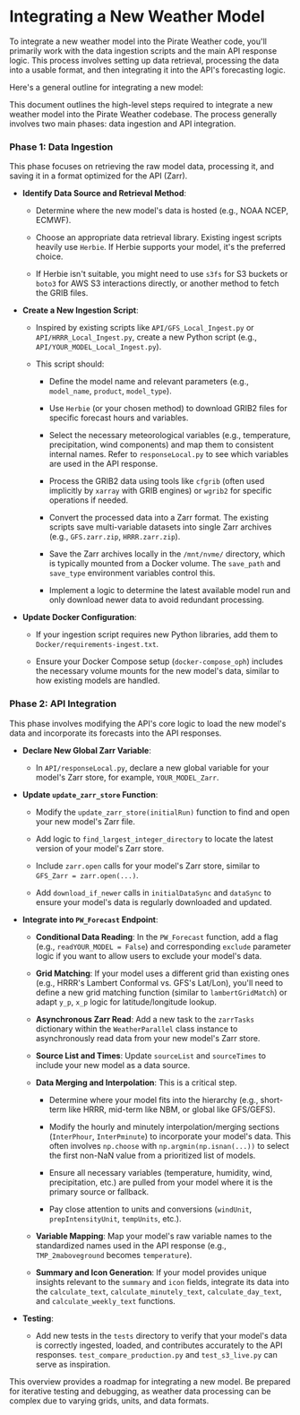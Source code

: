 # Integrating a New Weather Model

To integrate a new weather model into the Pirate Weather code, you'll primarily work with the data ingestion scripts and the main API response logic. This process involves setting up data retrieval, processing the data into a usable format, and then integrating it into the API's forecasting logic.

Here's a general outline for integrating a new model:

This document outlines the high-level steps required to integrate a new weather model into the Pirate Weather codebase. The process generally involves two main phases: data ingestion and API integration.

### Phase 1: Data Ingestion

This phase focuses on retrieving the raw model data, processing it, and saving it in a format optimized for the API (Zarr).

* **Identify Data Source and Retrieval Method**:

  * Determine where the new model's data is hosted (e.g., NOAA NCEP, ECMWF).

  * Choose an appropriate data retrieval library. Existing ingest scripts heavily use `Herbie`. If Herbie supports your model, it's the preferred choice.

  * If Herbie isn't suitable, you might need to use `s3fs` for S3 buckets or `boto3` for AWS S3 interactions directly, or another method to fetch the GRIB files.

* **Create a New Ingestion Script**:

  * Inspired by existing scripts like `API/GFS_Local_Ingest.py` or `API/HRRR_Local_Ingest.py`, create a new Python script (e.g., `API/YOUR_MODEL_Local_Ingest.py`).

  * This script should:

    * Define the model name and relevant parameters (e.g., `model_name`, `product`, `model_type`).

    * Use `Herbie` (or your chosen method) to download GRIB2 files for specific forecast hours and variables.

    * Select the necessary meteorological variables (e.g., temperature, precipitation, wind components) and map them to consistent internal names. Refer to `responseLocal.py` to see which variables are used in the API response.

    * Process the GRIB2 data using tools like `cfgrib` (often used implicitly by `xarray` with GRIB engines) or `wgrib2` for specific operations if needed.

    * Convert the processed data into a Zarr format. The existing scripts save multi-variable datasets into single Zarr archives (e.g., `GFS.zarr.zip`, `HRRR.zarr.zip`).

    * Save the Zarr archives locally in the `/mnt/nvme/` directory, which is typically mounted from a Docker volume. The `save_path` and `save_type` environment variables control this.

    * Implement a logic to determine the latest available model run and only download newer data to avoid redundant processing.

* **Update Docker Configuration**:

  * If your ingestion script requires new Python libraries, add them to `Docker/requirements-ingest.txt`.

  * Ensure your Docker Compose setup (`docker-compose_oph`) includes the necessary volume mounts for the new model's data, similar to how existing models are handled.

### Phase 2: API Integration

This phase involves modifying the API's core logic to load the new model's data and incorporate its forecasts into the API responses.

* **Declare New Global Zarr Variable**:

  * In `API/responseLocal.py`, declare a new global variable for your model's Zarr store, for example, `YOUR_MODEL_Zarr`.

* **Update `update_zarr_store` Function**:

  * Modify the `update_zarr_store(initialRun)` function to find and open your new model's Zarr file.

  * Add logic to `find_largest_integer_directory` to locate the latest version of your model's Zarr store.

  * Include `zarr.open` calls for your model's Zarr store, similar to `GFS_Zarr = zarr.open(...)`.

  * Add `download_if_newer` calls in `initialDataSync` and `dataSync` to ensure your model's data is regularly downloaded and updated.

* **Integrate into `PW_Forecast` Endpoint**:

  * **Conditional Data Reading**: In the `PW_Forecast` function, add a flag (e.g., `readYOUR_MODEL = False`) and corresponding `exclude` parameter logic if you want to allow users to exclude your model's data.

  * **Grid Matching**: If your model uses a different grid than existing ones (e.g., HRRR's Lambert Conformal vs. GFS's Lat/Lon), you'll need to define a new grid matching function (similar to `lambertGridMatch`) or adapt `y_p`, `x_p` logic for latitude/longitude lookup.

  * **Asynchronous Zarr Read**: Add a new task to the `zarrTasks` dictionary within the `WeatherParallel` class instance to asynchronously read data from your new model's Zarr store.

  * **Source List and Times**: Update `sourceList` and `sourceTimes` to include your new model as a data source.

  * **Data Merging and Interpolation**: This is a critical step.

    * Determine where your model fits into the hierarchy (e.g., short-term like HRRR, mid-term like NBM, or global like GFS/GEFS).

    * Modify the hourly and minutely interpolation/merging sections (`InterPhour`, `InterPminute`) to incorporate your model's data. This often involves `np.choose` with `np.argmin(np.isnan(...))` to select the first non-NaN value from a prioritized list of models.

    * Ensure all necessary variables (temperature, humidity, wind, precipitation, etc.) are pulled from your model where it is the primary source or fallback.

    * Pay close attention to units and conversions (`windUnit`, `prepIntensityUnit`, `tempUnits`, etc.).

  * **Variable Mapping**: Map your model's raw variable names to the standardized names used in the API response (e.g., `TMP_2maboveground` becomes `temperature`).

  * **Summary and Icon Generation**: If your model provides unique insights relevant to the `summary` and `icon` fields, integrate its data into the `calculate_text`, `calculate_minutely_text`, `calculate_day_text`, and `calculate_weekly_text` functions.

* **Testing**:

  * Add new tests in the `tests` directory to verify that your model's data is correctly ingested, loaded, and contributes accurately to the API responses. `test_compare_production.py` and `test_s3_live.py` can serve as inspiration.

This overview provides a roadmap for integrating a new model. Be prepared for iterative testing and debugging, as weather data processing can be complex due to varying grids, units, and data formats.